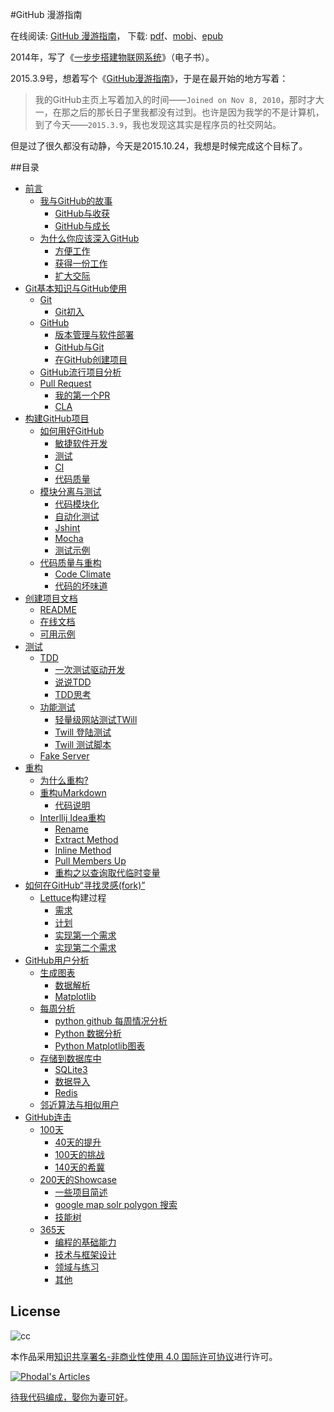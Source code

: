 #GitHub 漫游指南

在线阅读: [GitHub 漫游指南](http://github.phodal.com/)， 下载: [pdf](https://github.com/phodal/github-roam/raw/gh-pages/github-roam.pdf)、[mobi](https://github.com/phodal/github-roam/raw/gh-pages/github-roam.mobi)、[epub](https://github.com/phodal/github-roam/raw/gh-pages/github-roam.epub)

2014年，写了《[一步步搭建物联网系统](https://github.com/phodal/designiot)》（电子书）。

2015.3.9号，想着写个《[GitHub漫游指南](http://github.phodal.com/)》，于是在最开始的地方写着：

> 我的GitHub主页上写着加入的时间——``Joined on Nov 8, 2010``，那时才大一，在那之后的那长日子里我都没有过到。也许是因为我学的不是计算机，到了今天——``2015.3.9``，我也发现这其实是程序员的社交网站。

但是过了很久都没有动静，今天是2015.10.24，我想是时候完成这个目标了。

##目录

-   [前言](http://github.phodal.com/#前言)
    -   [我与GitHub的故事](http://github.phodal.com/#我与github的故事)
        -   [GitHub与收获](http://github.phodal.com/#github与收获)
        -   [GitHub与成长](http://github.phodal.com/#github与成长)
    -   [为什么你应该深入GitHub](http://github.phodal.com/#为什么你应该深入github)
        -   [方便工作](http://github.phodal.com/#方便工作)
        -   [获得一份工作](http://github.phodal.com/#获得一份工作)
        -   [扩大交际](http://github.phodal.com/#扩大交际)
-   [Git基本知识与GitHub使用](http://github.phodal.com/#git基本知识与github使用)
    -   [Git](http://github.phodal.com/#git)
        -   [Git初入](http://github.phodal.com/#git初入)
    -   [GitHub](http://github.phodal.com/#github)
        -   [版本管理与软件部署](http://github.phodal.com/#版本管理与软件部署)
        -   [GitHub与Git](http://github.phodal.com/#github与git)
        -   [在GitHub创建项目](http://github.phodal.com/#在github创建项目)
    -   [GitHub流行项目分析](http://github.phodal.com/#github流行项目分析)
    -   [Pull Request](http://github.phodal.com/#pull-request)
        -   [我的第一个PR](http://github.phodal.com/#我的第一个pr)
        -   [CLA](http://github.phodal.com/#cla)
-   [构建GitHub项目](http://github.phodal.com/#构建github项目)
    -   [如何用好GitHub](http://github.phodal.com/#如何用好github)
        -   [敏捷软件开发](http://github.phodal.com/#敏捷软件开发)
        -   [测试](http://github.phodal.com/#测试)
        -   [CI](http://github.phodal.com/#ci)
        -   [代码质量](http://github.phodal.com/#代码质量)
    -   [模块分离与测试](http://github.phodal.com/#模块分离与测试)
        -   [代码模块化](http://github.phodal.com/#代码模块化)
        -   [自动化测试](http://github.phodal.com/#自动化测试)
        -   [Jshint](http://github.phodal.com/#jshint)
        -   [Mocha](http://github.phodal.com/#mocha)
        -   [测试示例](http://github.phodal.com/#测试示例)
    -   [代码质量与重构](http://github.phodal.com/#代码质量与重构)
        -   [Code Climate](http://github.phodal.com/#code-climate)
        -   [代码的坏味道](http://github.phodal.com/#代码的坏味道)
-   [创建项目文档](http://github.phodal.com/#创建项目文档)
    -   [README](http://github.phodal.com/#readme)
    -   [在线文档](http://github.phodal.com/#在线文档)
    -   [可用示例](http://github.phodal.com/#可用示例)
-   [测试](http://github.phodal.com/#测试-1)
    -   [TDD](http://github.phodal.com/#tdd)
        -   [一次测试驱动开发](http://github.phodal.com/#一次测试驱动开发)
        -   [说说TDD](http://github.phodal.com/#说说tdd)
        -   [TDD思考](http://github.phodal.com/#tdd思考)
    -   [功能测试](http://github.phodal.com/#功能测试)
        -   [轻量级网站测试TWill](http://github.phodal.com/#轻量级网站测试twill)
        -   [Twill 登陆测试](http://github.phodal.com/#twill-登陆测试)
        -   [Twill 测试脚本](http://github.phodal.com/#twill-测试脚本)
    -   [Fake Server](http://github.phodal.com/#fake-server)
-   [重构](http://github.phodal.com/#重构)
    -   [为什么重构?](http://github.phodal.com/#为什么重构)
    -   [重构uMarkdown](http://github.phodal.com/#重构umarkdown)
        -   [代码说明](http://github.phodal.com/#代码说明)
    -   [Interllij
        Idea重构](http://github.phodal.com/#interllij-idea重构)
        -   [Rename](http://github.phodal.com/#rename)
        -   [Extract Method](http://github.phodal.com/#extract-method)
        -   [Inline Method](http://github.phodal.com/#inline-method)
        -   [Pull Members Up](http://github.phodal.com/#pull-members-up)
        -   [重构之以查询取代临时变量](http://github.phodal.com/#重构之以查询取代临时变量)
-   [如何在GitHub“寻找灵感(fork)”](http://github.phodal.com/#如何在github寻找灵感fork)
    -   [](http://github.phodal.com/#lettuce构建过程)[Lettuce](https://github.com/phodal/lettuce)构建过程
        -   [需求](http://github.phodal.com/#需求)
        -   [计划](http://github.phodal.com/#计划)
        -   [实现第一个需求](http://github.phodal.com/#实现第一个需求)
        -   [实现第二个需求](http://github.phodal.com/#实现第二个需求)
-   [GitHub用户分析](http://github.phodal.com/#github用户分析)
    -   [生成图表](http://github.phodal.com/#生成图表)
        -   [数据解析](http://github.phodal.com/#数据解析)
        -   [Matplotlib](http://github.phodal.com/#matplotlib)
    -   [每周分析](http://github.phodal.com/#每周分析)
        -   [python github
            每周情况分析](http://github.phodal.com/#python-github-每周情况分析)
        -   [Python 数据分析](http://github.phodal.com/#python-数据分析)
        -   [Python
            Matplotlib图表](http://github.phodal.com/#python-matplotlib图表)
    -   [存储到数据库中](http://github.phodal.com/#存储到数据库中)
        -   [SQLite3](http://github.phodal.com/#sqlite3)
        -   [数据导入](http://github.phodal.com/#数据导入)
        -   [Redis](http://github.phodal.com/#redis)
    -   [邻近算法与相似用户](http://github.phodal.com/#邻近算法与相似用户)
-   [GitHub连击](http://github.phodal.com/#github连击)
    -   [100天](http://github.phodal.com/#天)
        -   [40天的提升](http://github.phodal.com/#天的提升)
        -   [100天的挑战](http://github.phodal.com/#天的挑战)
        -   [140天的希冀](http://github.phodal.com/#天的希冀)
    -   [200天的Showcase](http://github.phodal.com/#天的showcase)
        -   [一些项目简述](http://github.phodal.com/#一些项目简述)
        -   [google map solr polygon
            搜索](http://github.phodal.com/#google-map-solr-polygon-搜索)
        -   [技能树](http://github.phodal.com/#技能树)
    -   [365天](http://github.phodal.com/#天-1)
        -   [编程的基础能力](http://github.phodal.com/#编程的基础能力)
        -   [技术与框架设计](http://github.phodal.com/#技术与框架设计)
        -   [领域与练习](http://github.phodal.com/#领域与练习)
        -   [其他](http://github.phodal.com/#其他-1)

## License

![cc](https://i.creativecommons.org/l/by-nc/4.0/88x31.png)

本作品采用[知识共享署名-非商业性使用 4.0 国际许可协议](http://creativecommons.org/licenses/by-nc/4.0/)进行许可。

[![Phodal's Articles](http://brand.phodal.com/shields/article-small.svg)](http://articles.phodal.com/)

[待我代码编成，娶你为妻可好](http://www.xuntayizhan.com/person/ji-ke-ai-qing-zhi-er-shi-dai-wo-dai-ma-bian-cheng-qu-ni-wei-qi-ke-hao-wan/)。

